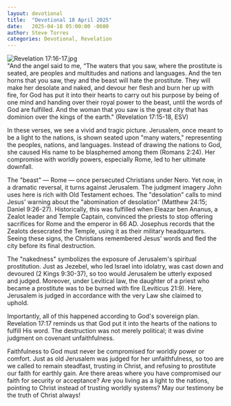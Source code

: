 ```yaml
---
layout: devotional
title:  "Devotional 18 April 2025"
date:   2025-04-18 05:00:00 -0600
author: Steve Torres
categories: Devotional, Revelation
---
```

<img src="https://sitemedia.esteeb.com/file/esteebcomsitemedia/devotional_images/Revelation/Rev-17_16-17.jpg?raw=true" alt="Revelation 17:16-17.jpg" style="max-width: 100%; height: auto;">

<div class="scripture">
  "And the angel said to me, “The waters that you saw, where the prostitute is seated, are peoples and multitudes and nations and languages. And the ten horns that you saw, they and the beast will hate the prostitute. They will make her desolate and naked, and devour her flesh and burn her up with fire, for God has put it into their hearts to carry out his purpose by being of one mind and handing over their royal power to the beast, until the words of God are fulfilled. And the woman that you saw is the great city that has dominion over the kings of the earth." (Revelation 17:15-18, ESV)
</div>

In these verses, we see a vivid and tragic picture. Jerusalem, once meant to be a light to the nations, is shown seated upon "many waters," representing the peoples, nations, and languages. Instead of drawing the nations to God, she caused His name to be blasphemed among them (Romans 2:24). Her compromise with worldly powers, especially Rome, led to her ultimate downfall.

The "beast" — Rome — once persecuted Christians under Nero. Yet now, in a dramatic reversal, it turns against Jerusalem. The judgment imagery John uses here is rich with Old Testament echoes. The "desolation" calls to mind Jesus' warning about the "abomination of desolation" (Matthew 24:15; Daniel 9:26-27). Historically, this was fulfilled when Eleazar ben Ananus, a Zealot leader and Temple Captain, convinced the priests to stop offering sacrifices for Rome and the emperor in 66 AD. Josephus records that the Zealots desecrated the Temple, using it as their military headquarters. Seeing these signs, the Christians remembered Jesus' words and fled the city before its final destruction.

The "nakedness" symbolizes the exposure of Jerusalem's spiritual prostitution. Just as Jezebel, who led Israel into idolatry, was cast down and devoured (2 Kings 9:30-37), so too would Jerusalem be utterly exposed and judged. Moreover, under Levitical law, the daughter of a priest who became a prostitute was to be burned with fire (Leviticus 21:9). Here, Jerusalem is judged in accordance with the very Law she claimed to uphold.

Importantly, all of this happened according to God's sovereign plan. Revelation 17:17 reminds us that God put it into the hearts of the nations to fulfill His word. The destruction was not merely political; it was divine judgment on covenant unfaithfulness.

Faithfulness to God must never be compromised for worldly power or comfort. Just as old Jerusalem was judged for her unfaithfulness, so too are we called to remain steadfast, trusting in Christ, and refusing to prostitute our faith for earthly gain. Are there areas where you have compromised our faith for security or acceptance? Are you living as a light to the nations, pointing to Christ instead of trusting worldly systems? May our testimony be the truth of Christ always!